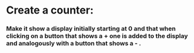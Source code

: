 # Create a counter:

### Make it show a display initially starting at 0 and that when clicking on a button that shows a + one is added to the display and analogously with a button that shows a - .
